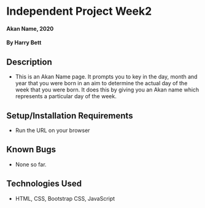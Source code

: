 # Independent Project Week2
#### Akan Name, 2020  
#### By Harry Bett
## Description
* This is an Akan Name page. It prompts you to key in the day, month and year that you were born in an aim to determine the actual day of the week that you were born. It does this by giving you an Akan name which represents a particular day of the week.
## Setup/Installation Requirements
* Run the URL on your browser
## Known Bugs
* None so far.
## Technologies Used
* HTML, CSS, Bootstrap CSS, JavaScript
